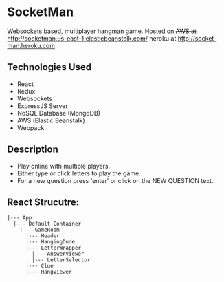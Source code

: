 # SocketMan
Websockets based, multiplayer hangman game. Hosted on ~~AWS at http://socketman.us-east-1.elasticbeanstalk.com/~~ heroku at http://socket-man.heroku.com

## Technologies Used
- React
- Redux
- Websockets
- ExpressJS Server
- NoSQL Database (MongoDB)
- AWS (Elastic Beanstalk)
- Webpack


## Description
- Play online with multiple players.
- Either type or click letters to play the game.
- For a new question press 'enter' or click on the NEW QUESTION text.


## React Strucutre:
```
|--- App
  |--- Default Container
    |--- GameRoom
      |--- Header
      |--- HangingDude
      |--- LetterWrapper
        |--- AnswerViewer
        |--- LetterSelector
      |--- Clue
      |--- HangViewer
```